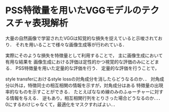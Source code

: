 # PSS特徴量を用いたVGGモデルのテクスチャ表現解析

大量の自然画像で学習されたVGGは知覚的な損失を捉えていると示唆されており．
それを用いることで様々な画像生成等が行われている．

実際にそのような損失を特徴量として利用することで，
主に画像生成において有用な結果を
画像生成における評価は定性的かつ視覚的な評価のみにとどまる．
PSS特徴量を用いた定量的な評価を行う．
定量的な評価を行うことで，

style transferにおけるstyle lossの対角成分を消したらどうなるのか．．
対角成分以外は，特徴同士の相互相関の情報を示すが，対角成分はある
特徴量の出現率的なものを示すことができる．
たとえばななめ線のみのふゅーチャーに対する情報を与える．
逆もあり，相互相関行列をとりさった場合どうなるのか．．．
0にするわけじゃなくて，最適化をマスクすればよい．．
